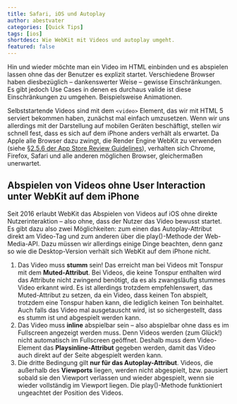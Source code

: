 ```yaml
---
title: Safari, iOS und Autoplay
author: abestvater
categories: [Quick Tips]
tags: [ios]
shortdesc: Wie WebKit mit Videos und autoplay umgeht.
featured: false
---
```


Hin und wieder möchte man ein Video im HTML einbinden und es  abspielen lassen ohne das der Benutzer es explizit startet. Verschiedene Browser haben diesbezüglich – dankenswerter Weise – gewisse  Einschränkungen. Es gibt jedoch Use Cases in denen es durchaus valide  ist diese Einschränkungen zu umgehen. Beispielsweise Animationen.

Selbststartende Videos sind mit dem `<video>`  Element, das wir mit HTML 5 serviert bekommen haben, zunächst mal  einfach umzusetzen. Wenn wir uns allerdings mit der Darstellung auf  mobilen Geräten beschäftigt, stellen wir schnell fest, dass es sich auf  dem iPhone anders verhält als erwartet. Da Apple alle Browser dazu  zwingt, die Render Engine WebKit zu verwenden (siehe [§2.5.6 der App Store Review Guidelines](https://developer.apple.com/app-store/review/guidelines/#software-requirements)), verhalten sich Chrome, Firefox, Safari und alle anderen möglichen Browser, gleichermaßen unerwartet.

## Abspielen von Videos ohne User Interaction unter WebKit auf dem iPhone

Seit 2016 erlaubt WebKit das Abspielen von Videos auf iOS ohne  direkte Nutzerinteraktion – also ohne, dass der Nutzer das Video bewusst startet. Es gibt dazu also zwei Möglichkeiten: zum einen das  Autoplay-Attribut direkt am Video-Tag und zum anderen über die  play()-Methode der Web-Media-API. Dazu müssen wir allerdings einige  Dinge beachten, denn ganz so wie die Desktop-Version verhält sich WebKit auf dem iPhone nicht.

1. Das Video muss **stumm** sein! Das erreicht man bei Videos mit Tonspur mit dem **Muted-Attribut**. Bei Videos, die keine Tonspur enthalten wird das Attribute nicht  zwingend benötigt, da es als zwangsläufig stummes Video erkannt wird. Es ist allerdings trotzdem empfehlenswert, das Muted-Attribut zu setzen,  da ein Video, dass keinen Ton abspielt, trotzdem eine Tonspur haben  kann, die lediglich keinen Ton beinhaltet. Auch falls das Video mal  ausgetauscht wird, ist so sichergestellt, dass es stumm ist und  abgespielt werden kann.
2. Das Video muss **inline** abspielbar sein – also  abspielbar ohne dass es im Fullscreen angezeigt werden muss. Denn Videos werden (zum Glück!) nicht automatisch im Fullscreen geöffnet. Deshalb  muss dem Video-Element das **Playsinline-Attribut** gegeben werden, damit das Video auch direkt auf der Seite abgespielt werden kann.
3. Die dritte Bedingung gilt **nur für das Autoplay-Attribut**. Videos, die außerhalb des **Viewports** liegen, werden nicht abgespielt, bzw. pausiert sobald sie den Viewport  verlassen und wieder abgespielt, wenn sie wieder vollständig im Viewport liegen. Die play()-Methode funktioniert ungeachtet der Position des  Videos.
